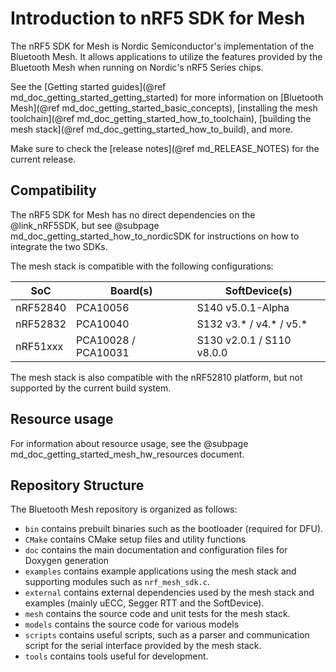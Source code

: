 # Introduction to nRF5 SDK for Mesh

The nRF5 SDK for Mesh is Nordic Semiconductor's implementation of the Bluetooth Mesh. It allows
applications to utilize the features provided by the Bluetooth Mesh when running on Nordic's
nRF5 Series chips.

See the [Getting started guides](@ref md_doc_getting_started_getting_started) for more information
on
[Bluetooth Mesh](@ref md_doc_getting_started_basic_concepts),
[installing the mesh toolchain](@ref md_doc_getting_started_how_to_toolchain),
[building the mesh stack](@ref md_doc_getting_started_how_to_build), and more.

Make sure to check the [release notes](@ref md_RELEASE_NOTES) for the current release.

## Compatibility
The nRF5 SDK for Mesh has no direct dependencies on
the @link_nRF5SDK<!--nRF5 SDK: https://www.nordicsemi.com/eng/Products/Bluetooth-low-energy/nRF5-SDK-->, but see @subpage md_doc_getting_started_how_to_nordicSDK for instructions on how to integrate the two SDKs.

The mesh stack is compatible with the following configurations:

| SoC       | Board(s)            | SoftDevice(s)               |
| --------- | ------------------- | --------------------------- |
| nRF52840  | PCA10056            | S140 v5.0.1-Alpha           |
| nRF52832  | PCA10040            | S132 v3.\* / v4.\* / v5.\*  |
| nRF51xxx  | PCA10028 / PCA10031 | S130 v2.0.1 / S110 v8.0.0   |

The mesh stack is also compatible with the nRF52810 platform, but not supported by the current build system.

## Resource usage
For information about resource usage, see the @subpage md_doc_getting_started_mesh_hw_resources document.

## Repository Structure
The Bluetooth Mesh repository is organized as follows:
  - `bin` contains prebuilt binaries such as the bootloader (required for DFU).
  - `CMake` contains CMake setup files and utility functions
  - `doc` contains the main documentation and configuration files for Doxygen generation
  - `examples` contains example applications using the mesh stack and supporting modules such as `nrf_mesh_sdk.c`.
  - `external` contains external dependencies used by the mesh stack and examples (mainly uECC, Segger RTT and the SoftDevice).
  - `mesh` contains the source code and unit tests for the mesh stack.
  - `models` contains the source code for various models
  - `scripts` contains useful scripts, such as a parser and communication script for the serial
  interface provided by the mesh stack.
  - `tools` contains tools useful for development.

